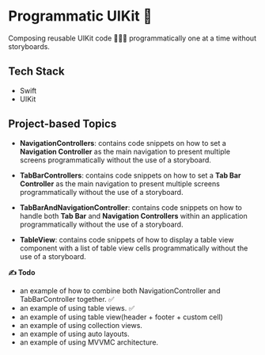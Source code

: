 # Programmatic UIKit 📲

Composing reusable UIKit code 👨🏽‍💻 programmatically one at a time without storyboards.

## Tech Stack
- Swift 
- UIKit

## Project-based Topics

- **NavigationControllers**: contains code snippets on how to set a **Navigation Controller** as the main navigation to present multiple screens programmatically without the use of a storyboard.

- **TabBarControllers**: contains code snippets on how to set a **Tab Bar Controller** as the main navigation to present multiple screens programmatically without the use of a storyboard.

- **TabBarAndNavigationController**: contains code snippets on how to handle both **Tab Bar** and **Navigation Controllers** within an application programmatically without the use of a storyboard.

- **TableView**: contains code snippets of how to display a table view component with a list of table view cells programmatically without the use of a storyboard.


**✍️ Todo**
- an example of how to combine both NavigationController and TabBarController together. ✅
- an example of using table views. ✅
- an example of using table view(header + footer + custom cell)
- an example of using collection views.
- an example of using auto layouts.
- an example of using MVVMC architecture.